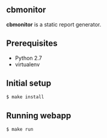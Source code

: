 cbmonitor
---------

**cbmonitor** is a static report generator.

Prerequisites
-------------

* Python 2.7
* virtualenv

Initial setup
-------------

    $ make install

Running webapp
--------------

    $ make run